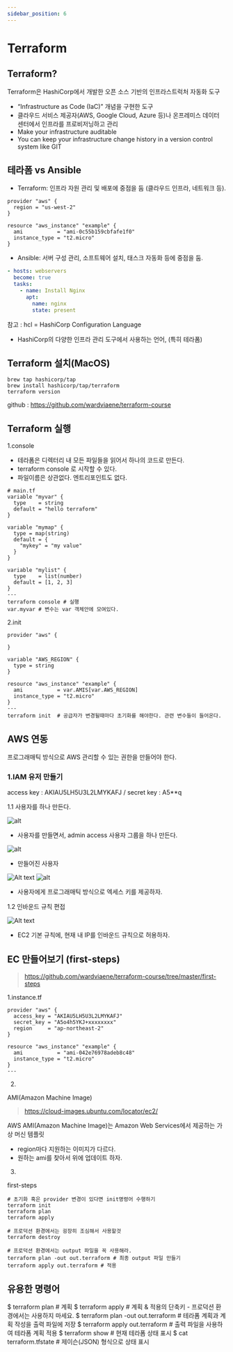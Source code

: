 ```yaml
---
sidebar_position: 6
---
```


# Terraform 

## Terraform?  

Terraform은 HashiCorp에서 개발한 오픈 소스 기반의 인프라스트럭처 자동화 도구  
- “Infrastructure as Code (IaC)” 개념을 구현한 도구 
- 클라우드 서비스 제공자(AWS, Google Cloud, Azure 등)나 온프레미스 데이터 센터에서 인프라를 프로비저닝하고 관리  
- Make your infrastructure auditable  
- You can keep your infrastructure change history in a version control  
system like GIT  

## 테라폼 vs Ansible  
- Terraform: 인프라 자원 관리 및 배포에 중점을 둠 (클라우드 인프라, 네트워크 등).  
```hcl
provider "aws" {
  region = "us-west-2"
}

resource "aws_instance" "example" {
  ami           = "ami-0c55b159cbfafe1f0"
  instance_type = "t2.micro"
}
```

- Ansible: 서버 구성 관리, 소프트웨어 설치, 태스크 자동화 등에 중점을 둠.    
```yml
- hosts: webservers
  become: true
  tasks:
    - name: Install Nginx
      apt:
        name: nginx
        state: present
```

참고 : hcl = HashiCorp Configuration Language   
- HashiCorp의 다양한 인프라 관리 도구에서 사용하는 언어, (특히 테라폼)  


## Terraform 설치(MacOS)

```
brew tap hashicorp/tap
brew install hashicorp/tap/terraform
terraform version
```

github : https://github.com/wardviaene/terraform-course 


## Terraform 실행  

1.console
- 테라폼은 디렉터리 내 모든 파일들을 읽어서 하나의 코드로 만든다.  
- terraform console 로 시작할 수 있다.  
- 파일이름은 상관없다. 엔트리포인트도 없다.  

```
# main.tf
variable "myvar" {
  type    = string
  default = "hello terraform"
}

variable "mymap" {
  type = map(string)
  default = {
    "mykey" = "my value"
  }
}

variable "mylist" {
  type    = list(number)
  default = [1, 2, 3]
}
---
terraform console # 실행 
var.myvar # 변수는 var 객체안에 모여있다.  
```

2.init

```hcl
provider "aws" {

}

variable "AWS_REGION" {
  type = string
}

resource "aws_instance" "example" {
  ami           = var.AMIS[var.AWS_REGION]
  instance_type = "t2.micro"
}
---
terraform init  # 공급자가 변경될때마다 초기화를 해야한다. 관련 변수들이 들어온다.  
```

## AWS 연동  

프로그래매틱 방식으로 AWS 관리할 수 있는 권한을 만들어야 한다. 

### 1.IAM 유저 만들기  

access key : AKIAU5LH5U3L2LMYKAFJ / secret key : A5**q

1.1 사용자를 하나 만든다. 

![alt](./img/iam-1.png)  
- 사용자를 만들면서, admin access 사용자 그룹을 하나 만든다.

![alt](./img/iam-2.png)  
- 만들어진 사용자

![Alt text](image.png)
![alt](./img/iam-3.png)  
- 사용자에게 프로그래매틱 방식으로 엑세스 키를 제공하자.  

1.2 인바운드 규칙 편접

![Alt text](image-1.png)  
- EC2 기본 규칙에, 현재 내 IP를 인바운드 규칙으로 허용하자.  


## EC 만들어보기 (first-steps)  
>https://github.com/wardviaene/terraform-course/tree/master/first-steps  

1.instance.tf
```
provider "aws" {
  access_key = "AKIAU5LH5U3L2LMYKAFJ"
  secret_key = "A5o4h5YKJ+xxxxxxxx"
  region     = "ap-northeast-2"
}

resource "aws_instance" "example" {
  ami           = "ami-042e76978adeb8c48"
  instance_type = "t2.micro"
}
---

```

2.
AMI(Amazon Machine Image)
>https://cloud-images.ubuntu.com/locator/ec2/  

AWS AMI(Amazon Machine Image)는 Amazon Web Services에서 제공하는 가상 머신 템플릿
- region마다 지원하는 이미지가 다르다.  
- 원하는 ami를 찾아서 위에 업데이트 하자.  

3.
first-steps

```
# 초기화 혹은 provider 변경이 있다면 init명령어 수행하기  
terraform init
terraform plan
terraform apply

# 프로덕션 환경에서는 굉장히 조심해서 사용할것
terraform destroy

# 프로덕션 환경에서는 output 파일을 꼭 사용해라.  
terraform plan -out out.terraform # 최종 output 파일 만들기   
terraform apply out.terraform # 적용  
```

## 유용한 명령어

$ terraform plan # 계획
$ terraform apply # 계획 & 적용의 단축키 - 프로덕션 환경에서는 사용하지 마세요.
$ terraform plan -out out.terraform # 테라폼 계획과 계획 작성을 출력 파일에 저장
$ terraform apply out.terraform # 출력 파일을 사용하여 테라폼 계획 적용
$ terraform show # 현재 테라폼 상태 표시
$ cat terraform.tfstate # 제이슨(JSON) 형식으로 상태 표시
